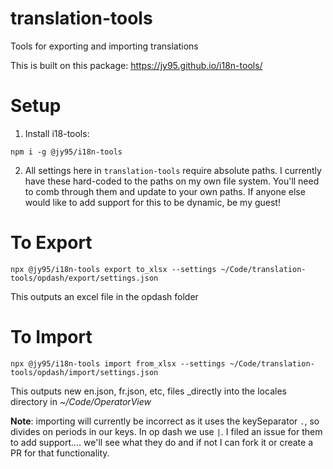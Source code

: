 # translation-tools
Tools for exporting and importing translations

This is built on this package:
https://jy95.github.io/i18n-tools/

# Setup
1. Install i18-tools:

`npm i -g @jy95/i18n-tools`

2. All settings here in `translation-tools` require absolute paths. I currently have these hard-coded to the paths on my own file system.  You'll need to comb through them and update to your own paths. If anyone else would like to add support for this to be dynamic, be my guest!

# To Export

`npx @jy95/i18n-tools export to_xlsx --settings ~/Code/translation-tools/opdash/export/settings.json`

This outputs an excel file in the opdash folder

# To Import

`npx @jy95/i18n-tools import from_xlsx --settings ~/Code/translation-tools/opdash/import/settings.json`

This outputs new en.json, fr.json, etc, files _directly into the locales directory in _~/Code/OperatorView_

**Note**: importing will currently be incorrect as it uses the keySeparator `.`, so divides on periods in our keys.  In op dash we use `|`.  I filed an issue for them to add support.... we'll see what they do and if not I can fork it or create a PR for that functionality.
